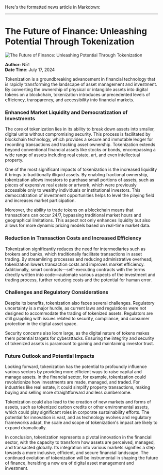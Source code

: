 Here's the formatted news article in Markdown:

---

# The Future of Finance: Unleashing Potential Through Tokenization

![The Future of Finance: Unleashing Potential Through Tokenization](https://uploads-ssl.webflow.com/665f9886cd4e586a9a14dc8c/66976b672ae35900cc97c105_N51%20Webflow%20(1200%20x%20650%20px).png)

**Author:** N51  
**Date Time:** July 17, 2024

Tokenization is a groundbreaking advancement in financial technology that is rapidly transforming the landscape of asset management and investment. By converting the ownership of physical or intangible assets into digital tokens on a blockchain, tokenization introduces unprecedented levels of efficiency, transparency, and accessibility into financial markets.

### Enhanced Market Liquidity and Democratization of Investments

The core of tokenization lies in its ability to break down assets into smaller, digital units without compromising security. This process is facilitated by blockchain technology, which provides a secure and immutable ledger for recording transactions and tracking asset ownership. Tokenization extends beyond conventional financial assets like stocks or bonds, encompassing a wide range of assets including real estate, art, and even intellectual property.

One of the most significant impacts of tokenization is the increased liquidity it brings to traditionally illiquid assets. By enabling fractional ownership, tokenization allows investors to purchase small portions of assets, such as pieces of expensive real estate or artwork, which were previously accessible only to wealthy individuals or institutional investors. This democratization of investment opportunities helps to level the playing field and increases market participation.

Moreover, the ability to trade tokens on a blockchain means that transactions can occur 24/7, bypassing traditional market hours and geographical limitations. This aspect not only enhances liquidity but also allows for more dynamic pricing models based on real-time market data.

### Reduction in Transaction Costs and Increased Efficiency

Tokenization significantly reduces the need for intermediaries such as brokers and banks, which traditionally facilitate transactions in asset trading. By streamlining processes and reducing administrative overhead, tokenization lowers transaction costs and improves market efficiency. Additionally, smart contracts—self-executing contracts with the terms directly written into code—automate various aspects of the investment and trading process, further reducing costs and the potential for human error.

### Challenges and Regulatory Considerations

Despite its benefits, tokenization also faces several challenges. Regulatory uncertainty is a major hurdle, as current laws and regulations were not designed to accommodate the trading of tokenized assets. Regulators are still grappling with issues related to security, compliance, and consumer protection in the digital asset space.

Security concerns also loom large, as the digital nature of tokens makes them potential targets for cyberattacks. Ensuring the integrity and security of tokenized assets is paramount to gaining and maintaining investor trust.

### Future Outlook and Potential Impacts

Looking forward, tokenization has the potential to profoundly influence various sectors by providing more efficient ways to raise capital and manage assets. In the financial sector, for example, tokenization could revolutionize how investments are made, managed, and traded. For industries like real estate, it could simplify property transactions, making buying and selling more straightforward and less cumbersome.

Tokenization could also lead to the creation of new markets and forms of assets, such as tokenized carbon credits or other environmental assets, which could play significant roles in corporate sustainability efforts. The potential for innovation is vast, and as technology evolves and regulatory frameworks adapt, the scale and scope of tokenization's impact are likely to expand dramatically.

In conclusion, tokenization represents a pivotal innovation in the financial sector, with the capacity to transform how assets are perceived, managed, and transacted globally. Its integration into various markets signifies a step towards a more inclusive, efficient, and secure financial landscape. The continued evolution of tokenization will be instrumental in shaping the future of finance, heralding a new era of digital asset management and investment.
